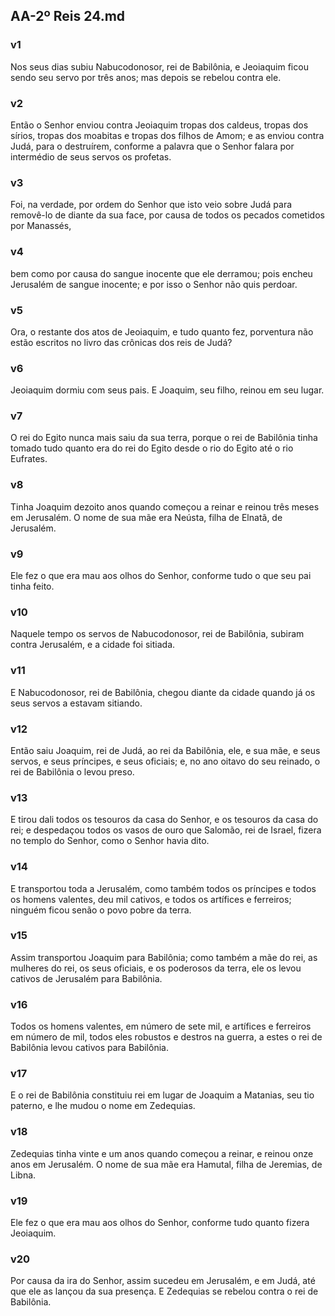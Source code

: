 ## AA-2º Reis 24.md
### v1
 Nos seus dias subiu Nabucodonosor, rei de Babilônia, e Jeoiaquim ficou sendo seu servo por três anos; mas depois se rebelou contra ele.
### v2
 Então o Senhor enviou contra Jeoiaquim tropas dos caldeus, tropas dos sírios, tropas dos moabitas e tropas dos filhos de Amom; e as enviou contra Judá, para o destruírem, conforme a palavra que o Senhor falara por intermédio de seus servos os profetas.
### v3
 Foi, na verdade, por ordem do Senhor que isto veio sobre Judá para removê-lo de diante da sua face, por causa de todos os pecados cometidos por Manassés,
### v4
 bem como por causa do sangue inocente que ele derramou; pois encheu Jerusalém de sangue inocente; e por isso o Senhor não quis perdoar.
### v5
 Ora, o restante dos atos de Jeoiaquim, e tudo quanto fez, porventura não estão escritos no livro das crônicas dos reis de Judá?
### v6
 Jeoiaquim dormiu com seus pais. E Joaquim, seu filho, reinou em seu lugar.
### v7
 O rei do Egito nunca mais saiu da sua terra, porque o rei de Babilônia tinha tomado tudo quanto era do rei do Egito desde o rio do Egito até o rio Eufrates.
### v8
 Tinha Joaquim dezoito anos quando começou a reinar e reinou três meses em Jerusalém. O nome de sua mãe era Neústa, filha de Elnatã, de Jerusalém.
### v9
 Ele fez o que era mau aos olhos do Senhor, conforme tudo o que seu pai tinha feito.
### v10
 Naquele tempo os servos de Nabucodonosor, rei de Babilônia, subiram contra Jerusalém, e a cidade foi sitiada.
### v11
 E Nabucodonosor, rei de Babilônia, chegou diante da cidade quando já os seus servos a estavam sitiando.
### v12
 Então saiu Joaquim, rei de Judá, ao rei da Babilônia, ele, e sua mãe, e seus servos, e seus príncipes, e seus oficiais; e, no ano oitavo do seu reinado, o rei de Babilônia o levou preso.
### v13
 E tirou dali todos os tesouros da casa do Senhor, e os tesouros da casa do rei; e despedaçou todos os vasos de ouro que Salomão, rei de Israel, fizera no templo do Senhor, como o Senhor havia dito.
### v14
 E transportou toda a Jerusalém, como também todos os príncipes e todos os homens valentes, deu mil cativos, e todos os artífices e ferreiros; ninguém ficou senão o povo pobre da terra.
### v15
 Assim transportou Joaquim para Babilônia; como também a mãe do rei, as mulheres do rei, os seus oficiais, e os poderosos da terra, ele os levou cativos de Jerusalém para Babilônia.
### v16
 Todos os homens valentes, em número de sete mil, e artífices e ferreiros em número de mil, todos eles robustos e destros na guerra, a estes o rei de Babilônia levou cativos para Babilônia.
### v17
 E o rei de Babilônia constituiu rei em lugar de Joaquim a Matanias, seu tio paterno, e lhe mudou o nome em Zedequias.
### v18
 Zedequias tinha vinte e um anos quando começou a reinar, e reinou onze anos em Jerusalém. O nome de sua mãe era Hamutal, filha de Jeremias, de Libna.
### v19
 Ele fez o que era mau aos olhos do Senhor, conforme tudo quanto fizera Jeoiaquim.
### v20
 Por causa da ira do Senhor, assim sucedeu em Jerusalém, e em Judá, até que ele as lançou da sua presença. E Zedequias se rebelou contra o rei de Babilônia.
